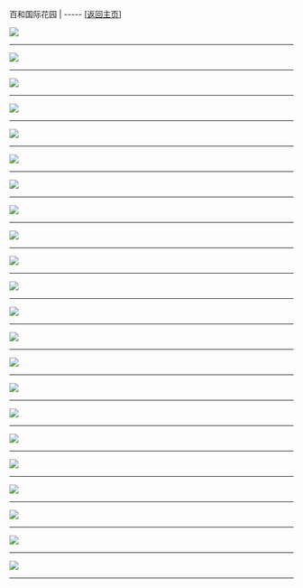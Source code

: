 
百和国际花园   | ----- [[返回主页](mainMd.md)]


![](../02_ad/百和国际花园/baiHe_01.jpg)

---
![](../02_ad/百和国际花园/baiHe_02.jpg)

---
![](../02_ad/百和国际花园/baiHe_03.jpg)

---
![](../02_ad/百和国际花园/baiHe_04.jpg)

---
![](../02_ad/百和国际花园/baiHe_05.jpg)

---
![](../02_ad/百和国际花园/baiHe_06.jpg)

---
![](../02_ad/百和国际花园/baiHe_07.jpg)

---
![](../02_ad/百和国际花园/baiHe_08.jpg)

---
![](../02_ad/百和国际花园/baiHe_09.jpg)

---
![](../02_ad/百和国际花园/baiHe_10.jpg)

---
![](../02_ad/百和国际花园/baiHe_11.jpg)

---
![](../02_ad/百和国际花园/baiHe_12.jpg)

---
![](../02_ad/百和国际花园/baiHe_13.jpg)

---
![](../02_ad/百和国际花园/baiHe_14.jpg)

---
![](../02_ad/百和国际花园/baiHe_15.jpg)

---
![](../02_ad/百和国际花园/baiHe_16.jpg)

---
![](../02_ad/百和国际花园/baiHe_17.jpg)

---
![](../02_ad/百和国际花园/baiHe_18.jpg)

---
![](../02_ad/百和国际花园/baiHe_19.jpg)

---
![](../02_ad/百和国际花园/baiHe_20.jpg)

---
![](../02_ad/百和国际花园/baiHe_21.jpg)

---
![](../02_ad/百和国际花园/baiHe_22.jpg)

---
